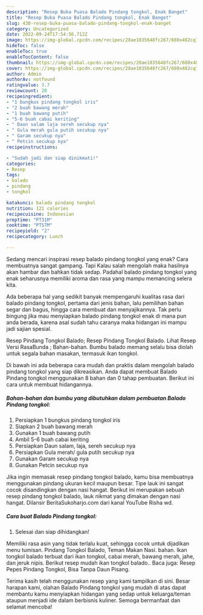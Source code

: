 ```yaml
---
description: "Resep Buka Puasa Balado Pindang tongkol, Enak Banget"
title: "Resep Buka Puasa Balado Pindang tongkol, Enak Banget"
slug: 430-resep-buka-puasa-balado-pindang-tongkol-enak-banget
category: Uncategorized
date: 2022-09-24T17:54:56.712Z
image: https://img-global.cpcdn.com/recipes/28ae1835648fc267/680x482cq70/balado-pindang-tongkol-foto-resep-utama.jpg
hideToc: false
enableToc: true
enableTocContent: false
thumbnail: https://img-global.cpcdn.com/recipes/28ae1835648fc267/680x482cq70/balado-pindang-tongkol-foto-resep-utama.jpg
cover: https://img-global.cpcdn.com/recipes/28ae1835648fc267/680x482cq70/balado-pindang-tongkol-foto-resep-utama.jpg
author: Admin
authorAv: notfound
ratingvalue: 3.7
reviewcount: 20
recipeingredient:
- "1 bungkus pindang tongkol iris"
- "2 buah bawang merah"
- "1 buah bawang putih"
- "5-6 buah cabai keriting"
- " Daun salam laja sereh secukup nya"
- " Gula merah gula putih secukup nya"
- " Garam secukup nya"
- " Petcin secukup nya"
recipeinstructions:

- "Sudah jadi dan siap dinikmati!"
categories:
- Resep
tags:
- balado
- pindang
- tongkol

katakunci: balado pindang tongkol 
nutrition: 121 calories
recipecuisine: Indonesian
preptime: "PT31M"
cooktime: "PT57M"
recipeyield: "2"
recipecategory: Lunch

---
```



Sedang mencari inspirasi resep balado pindang tongkol yang enak? Cara membuatnya sangat gampang. Tapi Kalau salah mengolah maka hasilnya akan hambar dan bahkan tidak sedap. Padahal balado pindang tongkol yang enak seharusnya memiliki aroma dan rasa yang mampu memancing selera kita.


Ada beberapa hal yang sedikit banyak mempengaruhi kualitas rasa dari balado pindang tongkol, pertama dari jenis bahan, lalu pemilihan bahan segar dan bagus, hingga cara membuat dan menyajikannya. Tak perlu bingung jika mau menyiapkan balado pindang tongkol enak di mana pun anda berada, karena asal sudah tahu caranya maka hidangan ini mampu jadi sajian spesial.

Resep Pindang Tongkol Balado; Resep Pindang Tongkol Balado. Lihat Resep Versi RasaBunda ; Bahan-bahan. Bumbu balado memang selalu bisa diolah untuk segala bahan masakan, termasuk ikan tongkol.


Di bawah ini ada beberapa cara mudah dan praktis dalam mengolah balado pindang tongkol yang siap dikreasikan. Anda dapat membuat Balado Pindang tongkol menggunakan 8 bahan dan 0 tahap pembuatan. Berikut ini cara untuk membuat hidangannya.

<!--inarticleads1-->

##### Bahan-bahan dan bumbu yang dibutuhkan dalam pembuatan Balado Pindang tongkol:

1. Persiapkan 1 bungkus pindang tongkol iris
1. Siapkan 2 buah bawang merah
1. Gunakan 1 buah bawang putih
1. Ambil 5-6 buah cabai keriting
1. Persiapkan  Daun salam, laja, sereh secukup nya
1. Persiapkan  Gula merah/ gula putih secukup nya
1. Gunakan  Garam secukup nya
1. Gunakan  Petcin secukup nya


Jika ingin memasak resep pindang tongkol balado, kamu bisa membuatnya menggunakan pindang ukuran kecil maupun besar. Tipe lauk ini sangat cocok disandingkan dengan nasi hangat. Berikut ini merupakan sebuah resep pindang tongkol balado, lauk nikmat yang dimakan dengan nasi hangat. Dilansir BeritaSukoharjo.com dari kanal YouTube Risha wd. 

<!--inarticleads2-->

##### Cara buat Balado Pindang tongkol:


1. Selesai dan siap dihidangkan!

Memiliki rasa asin yang tidak terlalu kuat, sehingga cocok untuk dijadikan menu tumisan. Pindang Tongkol Balado, Teman Makan Nasi. bahan. Ikan tongkol balado terbuat dari ikan tongkol, cabai merah, bawang merah, jahe, dan jeruk nipis. Berikut resep mudah ikan tongkol balado.. Baca juga: Resep Pepes Pindang Tongkol, Bisa Tanpa Daun Pisang. 

Terima kasih telah menggunakan resep yang kami tampilkan di sini. Besar harapan kami, olahan Balado Pindang tongkol yang mudah di atas dapat membantu kamu menyiapkan hidangan yang sedap untuk keluarga/teman ataupun menjadi ide dalam berbisnis kuliner. Semoga bermanfaat dan selamat mencoba!
